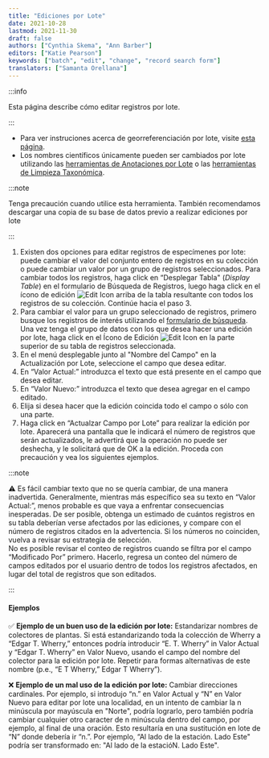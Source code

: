 ```yaml
---
title: "Ediciones por Lote"
date: 2021-10-28
lastmod: 2021-11-30
draft: false
authors: ["Cynthia Skema", "Ann Barber"]
editors: ["Katie Pearson"]
keywords: ["batch", "edit", "change", "record search form"]
translators: ["Samanta Orellana"]
---
```


:::info

Esta página describe cómo editar registros por lote.

:::

- Para ver instruciones acerca de georreferenciación por lote, visite [esta página](https://biokic.github.io/symbiota-docs/es/editor/georeference/batch/).
- Los nombres científicos únicamente pueden ser cambiados por lote utilizando las [herramientas de Anotaciones por Lote](https://biokic.github.io/symbiota-docs/es/editor/edit/annotations/) o las [herramientas de Limpieza Taxonómica](/docs/Collection%20Manager%20Guide/Data%20Cleaning/taxonomic_cleaning).

:::note

Tenga precaución cuando utilice esta herramienta. También recomendamos descargar una copia de su base de datos previo a realizar ediciones por lote

:::

1. Existen dos opciones para editar registros de especímenes por lote: puede cambiar el valor del conjunto entero de registros en su colección o puede cambiar un valor por un grupo de registros seleccionados. Para cambiar todos los registros, haga click en “Desplegar Tabla" (_Display Table_) en el formulario de Búsqueda de Registros, luego haga click en el ícono de edición ![Edit Icon](/img/editplus.PNG) arriba de la tabla resultante con todos los registros de su colección. Continúe hacia el paso 3.
2. Para cambiar el valor para un grupo seleccionado de registros, primero busque los registros de interés utilizando el [formulario de búsqueda](https://biokic.github.io/symbiota-docs/es/editor/edit/). Una vez tenga el grupo de datos con los que desea hacer una edición por lote, haga click en el Ícono de Edición ![Edit Icon](/img/editplus.PNG) en la parte superior de su tabla de registros seleccionada.
3. En el menú desplegable junto al "Nombre del Campo" en la Actualización por Lote, seleccione el campo que desea editar.
4. En “Valor Actual:” introduzca el texto que está presente en el campo que desea editar.
5. En “Valor Nuevo:” introduzca el texto que desea agregar en el campo editado.
6. Elija si desea hacer que la edición coincida todo el campo o sólo con una parte.
7. Haga click en “Actualzar Campo por Lote” para realizar la edición por lote. Aparecerá una pantalla que le indicará el número de registros que serán actualizados, le advertirá que la operación no puede ser deshecha, y le solicitará que de OK a la edición. Proceda con precaución y vea los siguientes ejemplos.

:::note

⚠️ Es fácil cambiar texto que no se quería cambiar, de una manera inadvertida. Generalmente, mientras más específico sea su texto en “Valor Actual:”, menos probable es que vaya a enfrentar consecuencias inesperadas. De ser posible, obtenga un estimado de cuántos registros en su tabla deberían verse afectados por las ediciones, y compare con el número de registros citados en la advertencia. Si los números no coinciden, vuelva a revisar su estrategia de selección.<br>
No es posible revisar el conteo de registros cuando se filtra por el campo “Modificado Por” primero. Hacerlo, regresa un conteo del número de campos editados por el usuario dentro de todos los registros afectados, en lugar del total de registros que son editados.

:::

#### Ejemplos

✅ **Ejemplo de un buen uso de la edición por lote:** Estandarizar nombres de colectores de plantas. Si está estandarizando toda la colección de Wherry a “Edgar T. Wherry,” entonces podría introducir “E. T. Wherry” in Valor Actual y “Edgar T. Wherry” en Valor Nuevo, usando el campo del nombre del colector para la edición por lote. Repetir para formas alternativas de este nombre (p.e., “E T Wherry,” Edgar T Wherry”).

❌ **Ejemplo de un mal uso de la edición por lote:** Cambiar direcciones cardinales. Por ejemplo, si introdujo “n.” en Valor Actual y “N” en Valor Nuevo para editar por lote una localidad, en un intento de cambiar la n minúscula por mayúscula en "Norte", podría lograrlo, pero también podría cambiar cualquier otro caracter de n minúscula dentro del campo, por ejemplo, al final de una oración. Esto resultaría en una sustitución en lote de “N” donde debería ir “n.”. Por ejemplo, “Al lado de la estación. Lado Este" podría ser transformado en: "Al lado de la estacióN. Lado Este".
